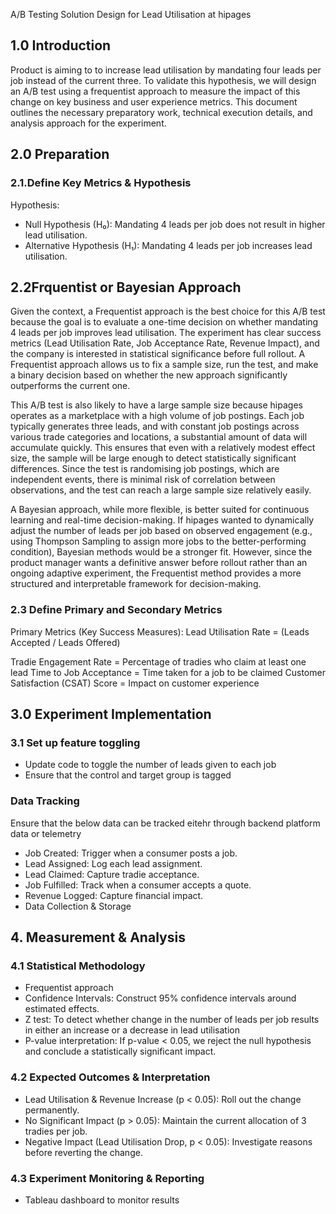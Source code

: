 
A/B Testing Solution Design for Lead Utilisation at hipages

## 1.0 Introduction

Product is aiming to to increase lead utilisation by mandating four leads per job instead of the current three. To validate this hypothesis, we will design an A/B test using a frequentist approach to measure the impact of this change on key business and user experience metrics. This document outlines the necessary preparatory work, technical execution details, and analysis approach for the experiment.

## 2.0 Preparation
###  2.1.Define Key Metrics & Hypothesis
Hypothesis:
- Null Hypothesis (H₀): Mandating 4 leads per job does not result in higher lead utilisation.
- Alternative Hypothesis (H₁): Mandating 4 leads per job increases lead utilisation.

## 2.2Frquentist or Bayesian Approach

Given the context, a Frequentist approach is the best choice for this A/B test because the goal is to evaluate a one-time decision on whether mandating 4 leads per job improves lead utilisation. The experiment has clear success metrics (Lead Utilisation Rate, Job Acceptance Rate, Revenue Impact), and the company is interested in statistical significance before full rollout. A Frequentist approach allows us to fix a sample size, run the test, and make a binary decision based on whether the new approach significantly outperforms the current one.

This A/B test is also likely to have a large sample size because hipages operates as a marketplace with a high volume of job postings. Each job typically generates three leads, and with constant job postings across various trade categories and locations, a substantial amount of data will accumulate quickly. This ensures that even with a relatively modest effect size, the sample will be large enough to detect statistically significant differences. Since the test is randomising job postings, which are independent events, there is minimal risk of correlation between observations, and the test can reach a large sample size relatively easily.

A Bayesian approach, while more flexible, is better suited for continuous learning and real-time decision-making. If hipages wanted to dynamically adjust the number of leads per job based on observed engagement (e.g., using Thompson Sampling to assign more jobs to the better-performing condition), Bayesian methods would be a stronger fit. However, since the product manager wants a definitive answer before rollout rather than an ongoing adaptive experiment, the Frequentist method provides a more structured and interpretable framework for decision-making.

### 2.3 Define Primary and Secondary Metrics
Primary Metrics (Key Success Measures): Lead Utilisation Rate = (Leads Accepted / Leads Offered)

Tradie Engagement Rate = Percentage of tradies who claim at least one lead
Time to Job Acceptance = Time taken for a job to be claimed
Customer Satisfaction (CSAT) Score = Impact on customer experience




## 3.0 Experiment Implementation

### 3.1 Set up feature toggling
- Update code to toggle the number of leads given to each job
- Ensure that the control and target group is tagged

### Data Tracking 
Ensure that the below data can be tracked eitehr through backend platform data or telemetry 
- Job Created: Trigger when a consumer posts a job.
- Lead Assigned: Log each lead assignment.
- Lead Claimed: Capture tradie acceptance.
- Job Fulfilled: Track when a consumer accepts a quote.
- Revenue Logged: Capture financial impact.
- Data Collection & Storage


## 4. Measurement & Analysis

### 4.1 Statistical Methodology

- Frequentist approach
- Confidence Intervals: Construct 95% confidence intervals around estimated effects.
- Z test: To detect whether change in the number of leads per job results in either an increase or a decrease in lead utilisation
- P-value interpretation: If p-value < 0.05, we reject the null hypothesis and conclude a statistically significant impact.

### 4.2 Expected Outcomes & Interpretation

- Lead Utilisation & Revenue Increase (p < 0.05): Roll out the change permanently.
- No Significant Impact (p > 0.05): Maintain the current allocation of 3 tradies per job.
- Negative Impact (Lead Utilisation Drop, p < 0.05): Investigate reasons before reverting the change.

### 4.3 Experiment Monitoring & Reporting
- Tableau dashboard to monitor results
